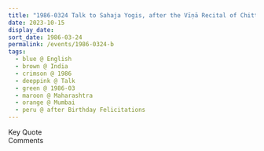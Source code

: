 ```yaml
---
title: "1986-0324 Talk to Sahaja Yogis, after the Vīṇā Recital of Chitti Babu Challapally, at the end of the Birthday Felicitations Program, Shanmukhananda Hall (now Sri Shanmukhananda Chandrasekarendra Saraswathi Auditorium), Plot No 292, Com. Harbanslal Mārg, Sion East, Mumbai, Maharashtra, India"
date: 2023-10-15
display_date: 
sort_date: 1986-03-24
permalink: /events/1986-0324-b
tags:
  - blue @ English
  - brown @ India
  - crimson @ 1986
  - deeppink @ Talk
  - green @ 1986-03
  - maroon @ Maharashtra
  - orange @ Mumbai
  - peru @ after Birthday Felicitations
---
```


<wave-list>
  <list-title color="green" width="75">Key Quote</list-title>
  <list-item color="BlanchedAlmond"  width="200"></list-item>
  <list-item color="Lavender"></list-item>
  <list-item color="BlanchedAlmond"></list-item>
</wave-list>

<br>

<wave-list>
  <list-title color="green" width="75">Comments</list-title>
  <list-item color="BlanchedAlmond"  width="200"></list-item>
  <list-item color="Lavender"></list-item>
  <list-item color="BlanchedAlmond"></list-item>
</wave-list>